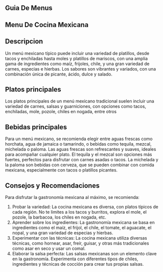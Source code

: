 ## Guia De Menus

## Menu De Cocina Mexicana

## Descripcion 
Un menú mexicano típico puede incluir una variedad de platillos, desde tacos y enchiladas hasta moles y platillos de mariscos, con una amplia gama de ingredientes como maíz, frijoles, chile, y una gran variedad de carnes, especias e hierbas. Los sabores son vibrantes y variados, con una combinación única de picante, ácido, dulce y salado. 

## Platos principales
Los platos principales de un menú mexicano tradicional suelen incluir una variedad de carnes, salsas y guarniciones, con opciones como tacos, enchiladas, mole, pozole, chiles en nogada, entre otros

## Bebidas principales
Para un menú mexicano, se recomienda elegir entre aguas frescas como horchata, agua de jamaica o tamarindo, o bebidas como tequila, mezcal, michelada o paloma. Las aguas frescas son refrescantes y suaves, ideales para acompañar cualquier plato. El tequila y el mezcal son opciones más fuertes, perfectos para disfrutar con carnes asadas o tacos. La michelada y la paloma son bebidas con cerveza, que se pueden combinar con comida mexicana, especialmente con tacos o platillos picantes. 

## Consejos y Recomendaciones 
Para disfrutar la gastronomía mexicana al máximo, se recomienda:
1. Probar la variedad:
La cocina mexicana es diversa, con platos típicos de cada región. No te limites a los tacos y burritos, explora el mole, el pozole, la barbacoa, los chiles en nogada, etc. 
2. Aprender sobre los ingredientes:
La gastronomía mexicana se basa en ingredientes como el maíz, el frijol, el chile, el tomate, el aguacate, el nopal, y una gran variedad de especias y hierbas. 
3. Experimentar con las técnicas:
La cocina mexicana utiliza diversas técnicas, como hornear, asar, freír, guisar, y otras más tradicionales como asar en seco y usar un comal. 
4. Elaborar la salsa perfecta:
Las salsas mexicanas son un elemento clave en la gastronomía. Experimenta con diferentes tipos de chiles, ingredientes y técnicas de cocción para crear tus propias salsas. 
